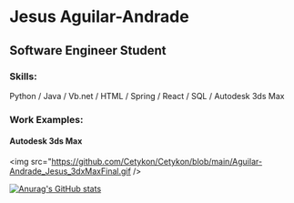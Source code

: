 # Jesus Aguilar-Andrade
## Software Engineer Student
### Skills:
Python / Java / Vb.net / HTML / Spring / React / SQL / Autodesk 3ds Max

### Work Examples:
#### Autodesk 3ds Max
<img src="https://github.com/Cetykon/Cetykon/blob/main/Aguilar-Andrade_Jesus_3dxMaxFinal.gif />

[![Anurag's GitHub stats](https://github-readme-stats.vercel.app/api?username=Cetykon)](https://github.com/anuraghazra/github-readme-stats)

